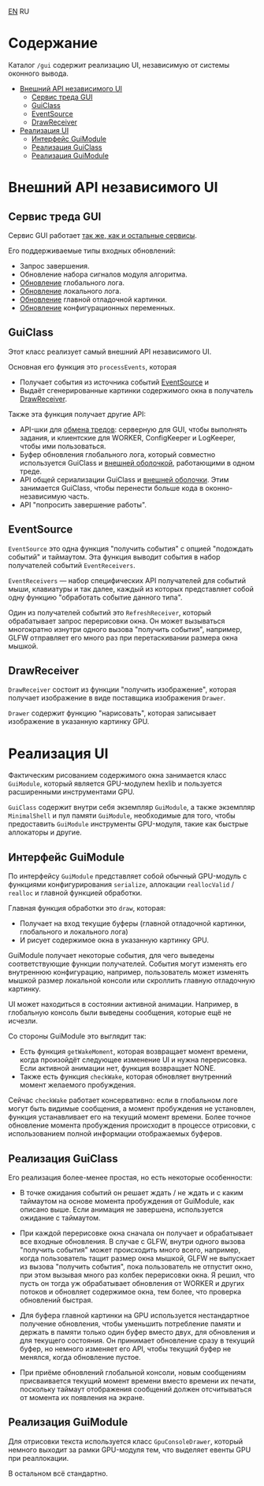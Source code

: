 ﻿[EN](README.md) RU

[channels]: ../channels/README.ru.md
[cfg-tree]: ../../shellCommon/cfgVars/cfgTree/README.ru.md
[log-buffer]: ../channels/buffers/logBuffer/README.ru.md
[overlay-buffer]: ../channels/buffers/overlayBuffer/README.ru.md

Содержание
==========

Каталог `/gui` содержит реализацию UI, независимую от системы оконного вывода.

* [Внешний API независимого UI](#внешний-api-независимого-ui)
  - [Сервис треда GUI](#сервис-треда-gui)
  - [GuiClass](#guiclass)
  - [EventSource](#eventsource)
  - [DrawReceiver](#drawreceiver)
* [Реализация UI](#реализация-ui)
  - [Интерфейс GuiModule](#интерфейс-guimodule)
  - [Реализация GuiClass](#реализация-guiclass)
  - [Реализация GuiModule](#реализация-guimodule)

Внешний API независимого UI
===========================

Сервис треда GUI
----------------

Сервис GUI работает [так же, как и остальные сервисы][channels].

Его поддерживаемые типы входных обновлений:
* Запрос завершения.
* Обновление набора сигналов модуля алгоритма.
* [Обновление][log-buffer] глобального лога.
* [Обновление][log-buffer] локального лога.
* [Обновление][overlay-buffer] главной отладочной картинки.
* [Обновление][cfg-tree] конфигурационных переменных.

GuiClass
--------

Этот класс реализует самый внешний API независимого UI.

Основная его функция это `processEvents`, которая

* Получает события из источника событий [EventSource](#eventsource) и
* Выдаёт сгенерированные картинки содержимого окна
в получатель [DrawReceiver](#drawreceiver).

Также эта функция получает другие API:

* API-шки для [обмена тредов](../channels/README.ru.md):
серверную для GUI, чтобы выполнять задания, и клиентские
для WORKER, ConfigKeeper и LogKeeper, чтобы ими пользоваться.
* Буфер обновления глобального лога, который совместно используется
GuiClass и [внешней оболочкой](../testbedGL/README.ru.md), работающими
в одном треде.
* API общей сериализации GuiClass и [внешней оболочки](../testbedGL/README.ru.md).
Этим занимается GuiClass, чтобы перенести больше кода в оконно-независимую часть.
* API "попросить завершение работы".

EventSource
-----------

`EventSource` это одна функция "получить события" с опцией
"подождать событий" и таймаутом. Эта функция выводит события
в набор получателей событий `EventReceivers`.

`EventReceivers` — набор специфических API получателей для
событий мыши, клавиатуры и так далее, каждый из которых представляет
собой одну функцию "обработать событие данного типа".

Один из получателей событий это `RefreshReceiver`, который обрабатывает
запрос перерисовки окна. Он может вызываться многократно изнутри одного
вызова "получить события", например, GLFW отправляет его много раз при
перетаскивании размера окна мышкой.

DrawReceiver
------------

`DrawReceiver` состоит из функции "получить изображение", которая получает
изображение в виде поставщика изображения `Drawer`.

`Drawer` содержит функцию "нарисовать", которая записывает изображение
в указанную картинку GPU.

Реализация UI
=============

Фактическим рисованием содержимого окна занимается класс `GuiModule`, который
является GPU-модулем hexlib и пользуется расширенными инструментами GPU.

`GuiClass` содержит внутри себя экземпляр `GuiModule`, а также экземпляр
`MinimalShell` и пул памяти `GuiModule`, необходимые для того, чтобы
предоставить `GuiModule` инструменты GPU-модуля, такие как
быстрые аллокаторы и другие.

Интерфейс GuiModule
-------------------

По интерфейсу `GuiModule` представляет собой обычный GPU-модуль с функциями
конфигурирования `serialize`, аллокации `reallocValid` / `realloc`
и главной функцией обработки.

Главная функция обработки это `draw`, которая:
* Получает на вход текущие буферы (главной отладочной картинки,
глобального и локального лога)
* И рисует содержимое окна в указанную картинку GPU.

GuiModule получает некоторые события, для чего выведены соответствующие
функции получателей. События могут изменять его внутреннюю конфигурацию,
например, пользователь может изменять мышкой размер локальной консоли
или скроллить главную отладочную картинку.

UI может находиться в состоянии активной анимации. Например,
в глобальную консоль были выведены сообщения, которые ещё не исчезли.

Со стороны GuiModule это выглядит так:

* Есть функция `getWakeMoment`, которая возвращает момент времени,
когда произойдёт следующее изменение UI и нужна перерисовка.
Если активной анимации нет, функция возвращает NONE.
* Также есть функция `checkWake`, которая обновляет внутренний
момент желаемого пробуждения.

Сейчас `checkWake` работает консервативно: если в глобальном логе могут быть
видимые сообщения, а момент пробуждения не установлен, функция устанавливает
его на текущий момент времени. Более точное обновление момента пробуждения
происходит в процессе отрисовки, с использованием полной информации
отображаемых буферов.

Реализация GuiClass
-------------------

Его реализация более-менее простая, но есть некоторые особенности:

* В точке ожидания событий он решает ждать / не ждать и с каким таймаутом на
  основе момента пробуждения от GuiModule, как описано выше. Если анимация не
  завершена, используется ожидание с таймаутом.

* При каждой перерисовке окна сначала он получает и обрабатывает все входные
  обновления. В случае с GLFW, внутри одного вызова "получить события" может
  происходить много всего, например, когда пользователь тащит размер окна
  мышкой, GLFW не выпускает из вызова "получить события", пока пользователь не
  отпустит окно, при этом вызывая много раз колбек перерисовки окна. Я решил,
  что пусть он тогда уж обрабатывает обновления от WORKER и других потоков и
  обновляет содержимое окна, тем более, что проверка обновлений быстрая.

* Для буфера главной картинки на GPU используется нестандартное получение
  обновления, чтобы уменьшить потребление памяти и держать в памяти только один
  буфер вместо двух, для обновления и для текущего состояния. Он принимает
  обновление сразу в текущий буфер, но немного изменяет его API,
  чтобы текущий буфер не менялся, когда обновление пустое.

* При приёме обновлений глобальной консоли, новым сообщениям присваивается
  текущий момент времени вместо времени их печати, поскольку таймаут отображения
  сообщений должен отсчитываться от момента их появления на экране.

Реализация GuiModule
--------------------

Для отрисовки текста используется класс `GpuConsoleDrawer`, который немного
выходит за рамки GPU-модуля тем, что выделяет евенты GPU при реаллокации.

В остальном всё стандартно.
